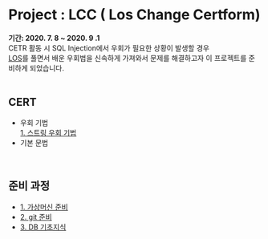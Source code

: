 # Project : LCC ( Los Change Certform)
<strong>기간: 2020. 7. 8 ~ 2020. 9 .1</strong><br>
CETR 활동 시 SQL Injection에서 우회가 필요한 상황이 발생할 경우<br>
[LOS](https://los.rubiya.kr/)를 풀면서 배운 우회법을 신속하게 가져와서 문제를 해결하고자 이 프로젝트를 준비하게 되었습니다.<br>
<br>

## CERT
* 우회 기법<br>
  [1. 스트링 우회 기법](03_goblin.md)<br>
* 기본 문법
<br>

## 준비 과정
* [1. 가상머신 준비](process/ready_vmare.md)<br>
* [2. git 준비](process/ready_git.md)<br>
* [3. DB 기초지식](process/ready_DB.md)<br>
